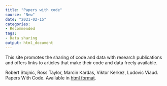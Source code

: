 ```yaml
---
title: "Papers with code"
source: "New"
date: "2021-02-15"
categories:
- Recommended
tags:
- Data sharing
output: html_document
---
```


This site promotes the sharing of code and data with research publications and offers links to articles that make their code and data freely available.

<!--more-->

Robert Stojnic, Ross Taylor, Marcin Kardas, Viktor Kerkez, Ludovic Viaud. Papers With Code. Available in [html format](https://www.paperswithcode.com/).